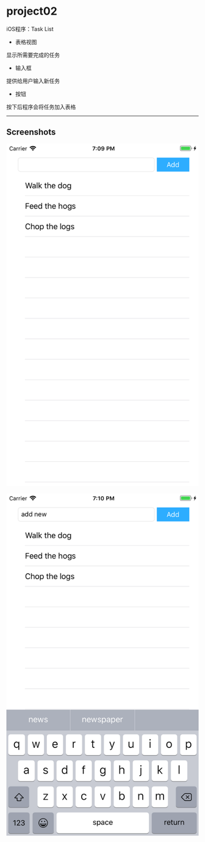 # project02
iOS程序：Task List
- 表格视图

显示所需要完成的任务
- 输入框

提供给用户输入新任务
- 按钮

按下后程序会将任务加入表格

***
## Screenshots
![initial view](./img/1.png)<br/><br/>
![keyboard](./img/2.png)<br/><br/>
